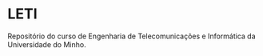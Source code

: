 # LETI

Repositório do curso de Engenharia de Telecomunicações e Informática da Universidade do Minho.